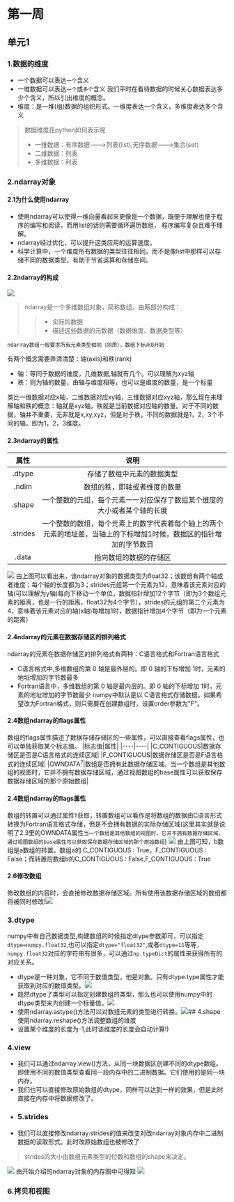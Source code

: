 # 第一周
## 单元1
### 1.数据的维度
- 一个数据可以表达`一个`含义
- 一堆数据可以表达`一个`或`多个`含义
我们平时在看待数据的时候关心数据表达多少个含义，所以引出维度的概念。
- 维度：是一堆(组)数据的组织形式。一维度表达一个含义，多维度表达多个含义
> 数据维度在python如何表示呢
> - 一维数据：有序数据--->列表(list),无序数据--->集合(set)
> - 二维数据：列表
> - 多维数据：列表
### 2.ndarray对象
#### 2.1为什么使用ndarray
- 使用ndarray可以使得一维向量看起来更像是一个数据，既便于理解也便于程序的编写和阅读，而用list的话则需要循环遍历数组， 程序编写复杂且难于理解。
- ndarray经过优化，可以提升这类应用的运算速度。
- 科学计算中，一个维度所有数据的类型往往相同，而不是像list中那样可以存储不同的数据类型，有助于节省运算和存储空间。
#### 2.2ndarray的构成
![](https://raw.githubusercontent.com/Raymond0225/picbed/master/img/20190827172823.png)
> ndarray是一个多维数组对象，简称数组，由两部分构成：
>>- 实际的数据
>>- 描述这些数据的元数据（数据维度、数据类型等）

`ndarray数组一般要求所有元素类型相同（同质），数组下标从0开始`

有两个概念需要弄清清楚：轴(axis)和秩(rank)
- 轴：等同于数据的维度，几维数据,轴就有几个。可以理解为xyz轴
- 秩：则为轴的数量，由轴与维度相等，也可以是维度的数量，是一个标量
  
类比一维数据对应x轴，二维数据对应xy轴，三维数据对应xyz轴，那么现在来理解轴和秩的概念：轴就是xyz轴，秩就是当前数据对应轴的数量。对于不同的数据，轴并不重要，无非就是x,xy,xyz，但是对于秩，不同的数据就是1，2，3个不同的轴，即为1，2，3维度。

#### 2.3ndarray的属性
|属性|说明|
|:-:|:-:|
|.dtype|存储了数组中元素的数据类型|
|.ndim|数组的秩，即轴或者维度的数量|
|.shape|一个整数的元组，每个元素一一对应保存了数组某个维度的大小或者某个轴的长度|
|.strides|一个整数的数组，每个元素上的数字代表着每个轴上的两个元素的地址差，当轴上的下标增加1时候，数据区的指针增加的字节数目|
|.data|指向数组的数据的存储区|
![](https://raw.githubusercontent.com/Raymond0225/picbed/master/img/20190827173208.png)
由上图可以看出来，该ndarray对象的数据类型为float32；该数组有两个轴或者维度；每个轴的长度都为3；strides元组第一个元素为12，意味着该元素对应的轴(可以理解为y轴)每向下移动一个单位，数据指针增加12个字节（即为3个数组元素的距离，也是一行的距离，float32为4个字节），strides的元组的第二个元素为4，意味着该元素对应的轴(x轴)每增加1时，数据指针增加4个字节（即为一个元素的距离）
#### 2.4ndarray的元素在数据存储区的排列格式
ndarray的元素在数据存储区的排列格式有两种：C语言格式和Fortran语言格式
- C语言格式中,多维数组的第 0 轴是最外层的。即 0 轴的下标增加 1时，元素的地址增加的字节数最多
- Fortran语言中，多维数组的第 0 轴是最内层的。即 0 轴的下标增加 1时，元素的地址增加的字节数最少
numpy中默认是以 C语言格式存储数据。如果希望改为Fortran格式，则只需要在创建数组时，设置order参数为"F"。
#### 2.4数组ndarray的flags属性
数组的flags属性描述了数据存储存储区的一些属性，可以直接查看flags属性，也可以单独获取某个标志值。
|标志值|属性|
|----|----|
|C_CONTIGUOUS|数据存储区是否是C语言格式的连续区域|
|F_CONTIGUOUS|数据存储区是否是F语言格式的连续区域|
|OWNDATA<sup>?</sup>|数组是否拥有此数据存储区域。当一个数组是其他数组的视图时，它并不拥有数据存储区域，通过视图数组的base属性可以获取保存数据存储区域的那个原始数组|
#### 2.4数组ndarray的flags属性
数组的转置可以通过属性`T`获取，转置数组可以看作是将数组的数据由C语言形式转换为Fortran语言格式存储，但是不会拥有数据的实际存储区域(这里其实就是说明了2.3里的OWNDATA属性`当一个数组是其他数组的视图时，它并不拥有数据存储区域，通过视图数组的base属性可以获取保存数据存储区域的那个原始数组`)
![](https://raw.githubusercontent.com/Raymond0225/picbed/master/img/20190827173458.png)
由上图可知，b数组是a数组的转置，数组a的 C_CONTIGUOUS : True，F_CONTIGUOUS : False；而转置后数组b的C_CONTIGUOUS : False,F_CONTIGUOUS : True
#### 2.6修改数组
修改数组的内容时，会直接修改数据存储区域。所有使用该数据存储区域的数组都将被同时修改!![](https://raw.githubusercontent.com/Raymond0225/picbed/master/img/20190827195106.png)
### 3.dtype
numpy中有自己数据类型,构建数组的时候指定dtype参数即可，可以指定`dtype=numpy.float32`,也可以指定`dtype="float32"`,或者`dtype=11`等等，`numpy.float32`对应的字符串有很多，可以通过`np.typeDict`的属性来获得所有的对应关系。
- dtype是一种对象，它不同于数值类型，他是对象。只有dtype.type属性才能获取到对应的数值类型。![](https://raw.githubusercontent.com/Raymond0225/picbed/master/img/20190831194742.png   )
- 既然dtype了类型可以指定创建数组的类型，那么也可以使用numpy中的dtype类型来为创建一个标量值。![](https://raw.githubusercontent.com/Raymond0225/picbed/master/img/20190831194932.png)
- 使用ndarray.astype()方法可以对数组元素的类型进行转换。![](https://raw.githubusercontent.com/Raymond0225/picbed/master/img/20190831195037.png)## 4.shape
使用ndarray.reshape()方法调整数组的维度
- 设置某个维度的长度为-1,此时该维度的长度会自动计算!)
### 4.view
- 我们可以通过ndarray.view()方法，从同一块数据区创建不同的dtype数组。即使用不同的数值类型查看同一段内存中的二进制数据。它们使用的是同一块内存。
- 我们也可以直接修改原始数组的dtype，同样可以达到一样的效果，但是此时直接在内存中将数据修改了。
- ### 5.strides
- 我们可以直接修改ndarray.strides的值来改变对改ndarray对象内存中二进制数据的读取形式。此时改原始数组也被修改了
> strides的大小由数组元素类型的位数和数组的shape来决定。

![](https://raw.githubusercontent.com/Raymond0225/picbed/master/img/20190827203342.png)
由开始介绍的ndarray对象的内存图中可得知
![](https://raw.githubusercontent.com/Raymond0225/picbed/master/img/UTOOLS_COMPRESS_1566914797272.png)
### 6.拷贝和视图
